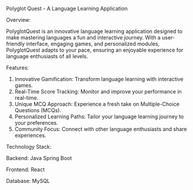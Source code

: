 Polyglot Quest - A Language Learning Application

Overview:

PolyglotQuest is an innovative language learning application designed to make mastering languages a fun and interactive journey. With a user-friendly interface, engaging games, and personalized modules, PolyglotQuest adapts to your pace, ensuring an enjoyable experience for language enthusiasts of all levels.

Features:

1. Innovative Gamification: Transform language learning with interactive games.
2. Real-Time Score Tracking: Monitor and improve your performance in real-time.
3. Unique MCQ Approach: Experience a fresh take on Multiple-Choice Questions (MCQs).
4. Personalized Learning Paths: Tailor your language learning journey to your preferences.
5. Community Focus: Connect with other language enthusiasts and share experiences.

Technology Stack:

Backend: Java Spring Boot

Frontend: React

Database: MySQL
